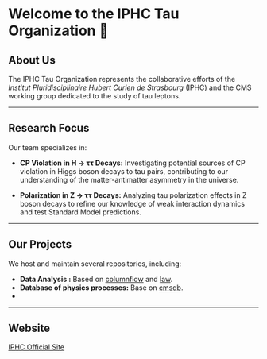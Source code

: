 # Welcome to the IPHC Tau Organization :rocket:





## About Us
The IPHC Tau Organization represents the collaborative efforts of the *Institut Pluridisciplinaire Hubert Curien de Strasbourg* (IPHC) and the CMS working group dedicated to the study of tau leptons.

---

## Research Focus
Our team specializes in:

- **CP Violation in H → ττ Decays:** Investigating potential sources of CP violation in Higgs boson decays to tau pairs, contributing to our understanding of the matter-antimatter asymmetry in the universe.

- **Polarization in Z → ττ Decays:** Analyzing tau polarization effects in Z boson decays to refine our knowledge of weak interaction dynamics and test Standard Model predictions.

---

## Our Projects
We host and maintain several repositories, including:

- **Data Analysis :** Based on [columnflow](https://github.com/columnflow/columnflow) and [law](https://github.com/riga/law).
- **Database of physics processes:** Base on [cmsdb](https://github.com/uhh-cms/cmsdb).
- 
---

## Website
[IPHC Official Site](https://www.iphc.cnrs.fr)


